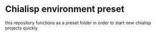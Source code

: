 # Chialisp environment preset
 this repository functions as a preset folder in order to start new chialisp projects quickly
